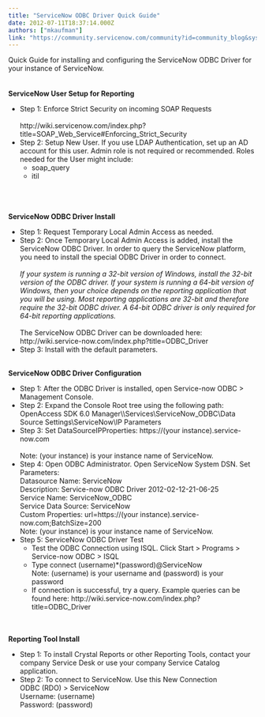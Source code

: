 ```yaml
---
title: "ServiceNow ODBC Driver Quick Guide"
date: 2012-07-11T18:37:14.000Z
authors: ["mkaufman"]
link: "https://community.servicenow.com/community?id=community_blog&sys_id=100de6a5dbd0dbc01dcaf3231f9619d8"
---
```

<p>Quick Guide for installing and configuring the ServiceNow ODBC Driver for your instance of ServiceNow.<br /><!--break--><br /><br /><strong>ServiceNow User Setup for Reporting</strong><br /><ul><li>Step 1: Enforce Strict Security on incoming SOAP Requests<br /><br />http://wiki.servicenow.com/index.php?title=SOAP_Web_Service#Enforcing_Strict_Security</li><li>Step 2: Setup New User. If you use LDAP Authentication, set up an AD account for this user. Admin role is not required or recommended. Roles needed for the User might include:<br /><ul><li>soap_query</li><li>itil</li></ul><br /></li></ul><br /><br /><strong>ServiceNow ODBC Driver Install</strong><br /><ul><li>Step 1: Request Temporary Local Admin Access as needed.<br /></li><li>Step 2: Once Temporary Local Admin Access is added, install the ServiceNow ODBC Driver. In order to query the ServiceNow platform, you need to install the special ODBC Driver in order to connect.<br /><br /><i>If your system is running a 32-bit version of Windows, install the 32-bit version of the ODBC driver. If your system is running a 64-bit version of Windows, then your choice depends on the reporting application that you will be using. Most reporting applications are 32-bit and therefore require the 32-bit ODBC driver. A 64-bit ODBC driver is only required for 64-bit reporting applications.</i><br /><br />The ServiceNow ODBC Driver can be downloaded here: http://wiki.service-now.com/index.php?title=ODBC_Driver</li><li>Step 3: Install with the default parameters.</li></ul><br /><strong>ServiceNow ODBC Driver Configuration</strong><br /><ul><li>Step 1: After the ODBC Driver is installed, open Service-now ODBC &gt; Management Console.</li><li>Step 2: Expand the Console Root tree using the following path:<br />OpenAccess SDK 6.0 Manager\\Services\ServiceNow_ODBC\Data Source Settings\ServiceNow\IP Parameters</li><li>Step 3: Set DataSourceIPProperties: https://(your instance).service-now.com<br /><br />Note: (your instance) is your instance name of ServiceNow.</li><li>Step 4: Open ODBC Administrator. Open ServiceNow System DSN. Set Parameters:<br />Datasource Name: ServiceNow<br />Description: Service-now ODBC Driver 2012-02-12-21-06-25<br />Service Name: ServiceNow_ODBC<br />Service Data Source: ServiceNow<br />Custom Properties: url=https://(your instance).service-now.com;BatchSize=200<br />Note: (your instance) is your instance name of ServiceNow.</li><li>Step 5: ServiceNow ODBC Driver Test<br /><ul><li>Test the ODBC Connection using ISQL. Click Start &gt; Programs &gt; Service-now ODBC &gt; ISQL</li><li>Type connect (username)*(password)@ServiceNow<br />Note: (username) is your username and (password) is your password</li><li>If connection is successful, try a query. Example queries can be found here: http://wiki.service-now.com/index.php?title=ODBC_Driver</li></ul><br /></li></ul><br /><strong>Reporting Tool Install</strong><br /><ul><li>Step 1: To install Crystal Reports or other Reporting Tools, contact your company Service Desk or use your company Service Catalog application.</li><li>Step 2: To connect to ServiceNow. Use this New Connection<br />ODBC (RDO) &gt; ServiceNow<br />Username: (username)<br />Password: (password)</li></ul></p>